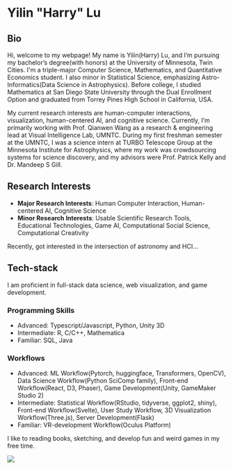 # Yilin "Harry" Lu

## Bio

Hi, welcome to my webpage! My name is Yilin(Harry) Lu, and I’m pursuing my bachelor’s degree(with honors) at the University of Minnesota, Twin Cities. I'm a triple-major Computer Science, Mathematics, and Quantitative Economics student. I also minor in Statistical Science, emphasizing Astro-Informatics(Data Science in Astrophysics). Before college, I studied Mathematics at San Diego State University through the Dual Enrollment Option and graduated from Torrey Pines High School in California, USA. 

My current research interests are human-computer interactions, visualization, human-centered AI, and cognitive science. Currently, I’m primarily working with Prof. Qianwen Wang as a research & engineering lead at Visual Intelligence Lab, UMNTC. During my first freshman semester at the UMNTC, I was a science intern at TURBO Telescope Group at the Minnesota Institute for Astrophysics, where my work was crowdsourcing systems for science discovery, and my advisors were Prof. Patrick Kelly and Dr. Mandeep S Gill.

## Research Interests

- **Major Research Interests**: Human Computer Interaction, Human-centered AI, Cognitive Science
- **Minor Research Interests**: Usable Scientific Research Tools, Educational Technologies, Game AI, Computational Social Science, Computational Creativity

Recently,  got interested in the intersection of astronomy and HCI...

## Tech-stack

I am proficient in full-stack data science, web visualization, and game development. 

### Programming Skills

- Advanced: Typescript/Javascript, Python, Unity 3D
- Intermediate: R, C/C++, Mathematica
- Familiar: SQL, Java

### Workflows

- Advanced: ML Workflow(Pytorch, huggingface, Transformers, OpenCV), Data Science Workflow(Python SciComp family), Front-end Workflow(React, D3, Phaser), Game Development(Unity, GameMaker Studio 2)
- Intermediate: Statistical Workflow(RStudio, tidyverse, ggplot2, shiny), Front-end Workflow(Svelte), User Study Workflow, 3D Visualization Workflow(Three.js), Server Development(Flask)
- Familiar: VR-development Workflow(Oculus Platform)

I like to reading books, sketching, and develop fun and weird games in my free time. 

<img src="https://algora.io/og/user/HarryLuUMN" />
